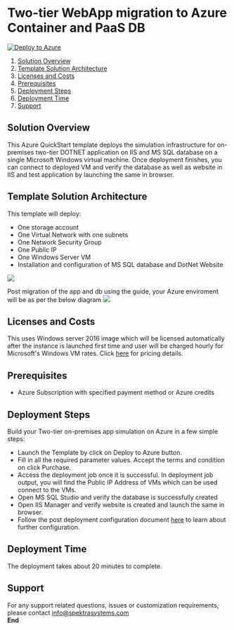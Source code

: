 # Two-tier WebApp migration to Azure Container and PaaS DB

[![Deploy to Azure](http://azuredeploy.net/deploybutton.png)](https://portal.azure.com/#create/Microsoft.Template/uri/https%3A%2F%2Fraw.githubusercontent.com%2FAzure%2F2-Tier-app-migration-to-containers-on-Azure%2Fmaster%2Fazuredeploy.json)


<!-- TOC -->

1. [Solution Overview](#solution-overview)
2. [Template Solution Architecture ](#template-solution-architecture)
3. [Licenses and Costs ](#licenses-and-costs)
4. [Prerequisites](#prerequisites)
5. [Deployment Steps](#deployment-steps)
6. [Deployment Time](#deployment-time)
7. [Support](#support)


<!-- /TOC -->

## Solution Overview
This Azure QuickStart template deploys the simulation infrastructure for on-premises two-tier DOTNET application on IIS and MS SQL database on a single Microsoft Windows virtual machine.
Once deployment finishes, you can connect to deployed VM and verify the database as well as website in IIS and test application by launching the same in browser.
## Template Solution Architecture
This template will deploy:
*	One storage account
*	One Virtual Network with one subnets
*	One Network Security Group
*	One Public IP
*	One Windows Server VM
*	Installation and configuration of MS SQL database and DotNet Website

<img src="images/onPremApp.jpg"/> 

Post migration of the app and db using the guide, your Azure enviroment will be as per the below diagram
<img src="images/ContainerApp.jpg"/> 
## Licenses and Costs
This uses Windows server 2016 image which will be licensed automatically after the instance is launched first time and user will be charged hourly for Microsoft's Windows VM rates. Click [here](https://azuremarketplace.microsoft.com/en-in/marketplace/apps/Microsoft.WindowsServer?tab=PlansAndPrice) for pricing details.
## Prerequisites
*	Azure Subscription with specified payment method or Azure credits
## Deployment Steps
Build your Two-tier on-premises app simulation on Azure in a few simple steps:
*	Launch the Template by click on Deploy to Azure button.
*	Fill in all the required parameter values. Accept the terms and condition on click Purchase.
*	Access the deployment job once it is successful. In deployment job output, you will find the Public IP Address of VMs which can be used connect to the VMs.
*	Open MS SQL Studio and verify the database is successfully created
*	Open IIS Manager and verify website is created and launch the same in browser.
*	Follow the post deployment configuration document [here](https://raw.githubusercontent.com/Azure/2-Tier-app-migration-to-containers-on-Azure/master/Two-tier%20App%20migration%20on%20Azure%20Container.pdf) to learn about further configuration.
## Deployment Time
The deployment takes about 20 minutes to complete.
## Support
For any support related questions, issues or customization requirements, please contact info@spektrasystems.com <br/>
****End****
